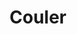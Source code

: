 ---
layout: page
title: Couler
description: Unified Machine Learning Workflow Optimization in Cloud
img: assets/img/ids_lab_logo_icon_purple.svg
importance: 4
category: Industry
---